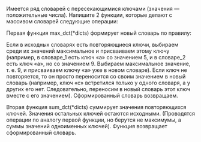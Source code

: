 Имеется ряд словарей с пересекающимися ключами (значения — положительные числа). Напишите 2 функции, которые делают с массивом словарей следующие операции:

Первая функция max_dct(*dicts) формирует новый словарь по правилу:

Если в исходных словарях есть повторяющиеся ключи, выбираем среди их значений максимальное и присваиваем этому ключу (например, в словаре_1 есть ключ «а» со значением 5, и в словаре_2 есть ключ «а», но со значением 9. Выбираем максимальное значение, т. е. 9, и присваиваем ключу «а» уже в новом словаре). Если ключ не повторяется, то он просто переносится со своим значением в новый словарь (например, ключ «с» встретился только у одного словаря, а у других его нет. Следовательно, переносим в новый словарь этот ключ вместе с его значением). Сформированный словарь возвращаем. 

Вторая функция sum_dct(*dicts) суммирует значения повторяющихся ключей. Значения остальных ключей остаются исходными. (Проводятся операции по аналогу первой функции, но берутся не максимумы, а суммы значений одноименных ключей). Функция возвращает сформированный словарь.
